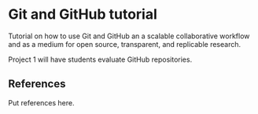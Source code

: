 # Git and GitHub tutorial
Tutorial on how to use Git and GitHub an a scalable collaborative workflow and as a medium for open source, transparent, and replicable research.

Project 1 will have students evaluate GitHub repositories.

## References
Put references here.
